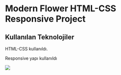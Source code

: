 <h1>Modern Flower HTML-CSS Responsive Project</h1>

<h2>Kullanılan Teknolojiler</h2>

HTML-CSS kullanıldı.

Responsive yapı kullanıldı

![](screen.gif)

